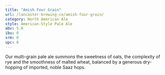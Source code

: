 ```yaml
---
title: "Amish Four Grain"
url: /lancaster-brewing-co/amish-four-grain/
category: North American Ale
style: American-Style Pale Ale
abv: 5.6
ibu: 0
srm: 0
upc: 0
---
```

Our multi-grain pale ale summons the sweetness of oats, the complexity of rye and the smoothness of malted wheat, balanced by a generous dry-hopping of imported, noble Saaz hops.
